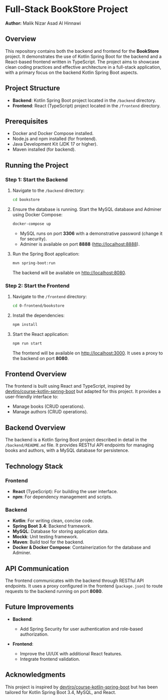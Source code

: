 # Full-Stack BookStore Project

**Author:** Malik Nizar Asad Al Hinnawi

## Overview

This repository contains both the backend and frontend for the **BookStore** project. It demonstrates the use of Kotlin Spring Boot for the backend and a React-based frontend written in TypeScript. The project aims to showcase clean coding practices and effective architecture in a full-stack application, with a primary focus on the backend Kotlin Spring Boot aspects.

## Project Structure

- **Backend**: Kotlin Spring Boot project located in the `/backend` directory.
- **Frontend**: React (TypeScript) project located in the `/frontend` directory.

## Prerequisites

- Docker and Docker Compose installed.
- Node.js and npm installed (for frontend).
- Java Development Kit (JDK 17 or higher).
- Maven installed (for backend).

## Running the Project

### Step 1: Start the Backend

1. Navigate to the `/backend` directory:
   ```bash
   cd bookstore
   ```
2. Ensure the database is running. Start the MySQL database and Adminer using Docker Compose:
   ```bash
   docker-compose up
   ```
   - MySQL runs on port **3306** with a demonstrative password (change it for security).
   - Adminer is available on port **8888** ([http://localhost:8888](http://localhost:8888)).

3. Run the Spring Boot application:
   ```bash
   mvn spring-boot:run
   ```
   The backend will be available on [http://localhost:8080](http://localhost:8080).

### Step 2: Start the Frontend

1. Navigate to the `/frontend` directory:
   ```bash
   cd 0-frontend/bookstore
   ```
2. Install the dependencies:
   ```bash
   npm install
   ```
3. Start the React application:
   ```bash
   npm run start
   ```
   The frontend will be available on [http://localhost:3000](http://localhost:3000). It uses a proxy to the backend on port **8080**.

## Frontend Overview

The frontend is built using React and TypeScript, inspired by [devtiro/course-kotlin-spring-boot](https://github.com/devtiro/course-kotlin-spring-boot) but adapted for this project. It provides a user-friendly interface to:

- Manage books (CRUD operations).
- Manage authors (CRUD operations).

## Backend Overview

The backend is a Kotlin Spring Boot project described in detail in the `/backend/README.md` file. It provides RESTful API endpoints for managing books and authors, with a MySQL database for persistence.

## Technology Stack

### Frontend
- **React** (TypeScript): For building the user interface.
- **npm**: For dependency management and scripts.

### Backend
- **Kotlin**: For writing clean, concise code.
- **Spring Boot 3.4**: Backend framework.
- **MySQL**: Database for storing application data.
- **Mockk**: Unit testing framework.
- **Maven**: Build tool for the backend.
- **Docker & Docker Compose**: Containerization for the database and Adminer.

## API Communication

The frontend communicates with the backend through RESTful API endpoints. It uses a proxy configured in the frontend (`package.json`) to route requests to the backend running on port **8080**.

## Future Improvements

- **Backend**:
  - Add Spring Security for user authentication and role-based authorization.

- **Frontend**:
  - Improve the UI/UX with additional React features.
  - Integrate frontend validation.

## Acknowledgments

This project is inspired by [devtiro/course-kotlin-spring-boot](https://github.com/devtiro/course-kotlin-spring-boot) but has been tailored for Kotlin Spring Boot 3.4, MySQL, and React.


